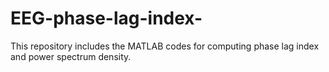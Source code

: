 # EEG-phase-lag-index-
This repository includes the MATLAB codes for computing phase lag index and power spectrum density.
